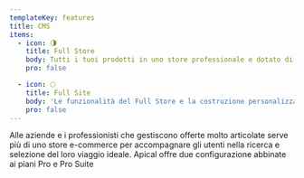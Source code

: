 ```yaml
---
templateKey: features
title: CMS
items:
  - icon: 🌗
    title: Full Store
    body: Tutti i tuoi prodotti in uno store professionale e dotato di funzionalità avanzate. Un’area di vendita personalizzabile composta da categorie in cui organizzare i viaggi per destinazione, collezione o prezzo.
    pro: false

  - icon: 🌕
    title: Full Site
    body: 'Le funzionalità del Full Store e la costruzione personalizzata di un intero sito internet nel quale accogliere la tua clientela'
    pro: false
---
```

Alle aziende e i professionisti che gestiscono offerte molto articolate serve più di uno store e-commerce per accompagnare gli utenti nella ricerca e selezione del loro viaggio ideale. Apical offre due configurazione abbinate ai piani Pro e Pro Suite